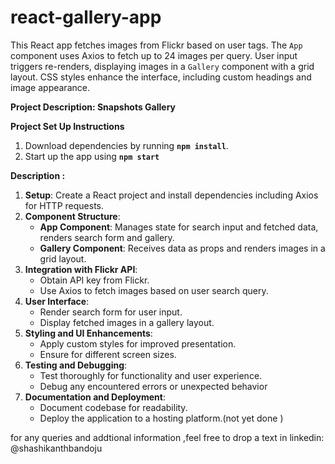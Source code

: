 # react-gallery-app
This React app fetches images from Flickr based on user tags. The `App` component uses Axios to fetch up to 24 images per query. User input triggers re-renders, displaying images in a `Gallery` component with a grid layout. CSS styles enhance the interface, including custom headings and image appearance.

**Project Description: Snapshots Gallery**

**Project Set Up Instructions**

1. Download dependencies by running **`npm install`**.
2. Start up the app using **`npm start`**

**Description :**

1. **Setup**: Create a React project and install dependencies including Axios for HTTP requests.
2. **Component Structure**:
    - **App Component**: Manages state for search input and fetched data, renders search form and gallery.
    - **Gallery Component**: Receives data as props and renders images in a grid layout.
3. **Integration with Flickr API**:
    - Obtain API key from Flickr.
    - Use Axios to fetch images based on user search query.
4. **User Interface**:
    - Render search form for user input.
    - Display fetched images in a gallery layout.
5. **Styling and UI Enhancements**:
    - Apply custom styles for improved presentation.
    - Ensure for different screen sizes.
6. **Testing and Debugging**:
    - Test thoroughly for functionality and user experience.
    - Debug any encountered errors or unexpected behavior
7. **Documentation and Deployment**:
    - Document codebase for readability.
    - Deploy the application to a hosting platform.(not yet done )


for any queries and addtional information ,feel free to drop a text in linkedin: @shashikanthbandoju
